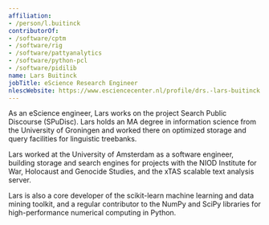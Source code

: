```yaml
---
affiliation:
- /person/l.buitinck
contributorOf:
- /software/cptm
- /software/rig
- /software/pattyanalytics
- /software/python-pcl
- /software/pidilib
name: Lars Buitinck
jobTitle: eScience Research Engineer
nlescWebsite: https://www.esciencecenter.nl/profile/drs.-lars-buitinck
---
```

As an eScience engineer, Lars works on the project Search Public Discourse (SPuDisc). Lars holds an MA degree in information science from the University of Groningen and worked there on optimized storage and query facilities for linguistic treebanks.

Lars worked at the University of Amsterdam as a software engineer, building storage and search engines for projects with the NIOD Institute for War, Holocaust and Genocide Studies, and the xTAS scalable text analysis server.

Lars is also a core developer of the scikit-learn machine learning and data mining toolkit, and a regular contributor to the NumPy and SciPy libraries for high-performance numerical computing in Python.


